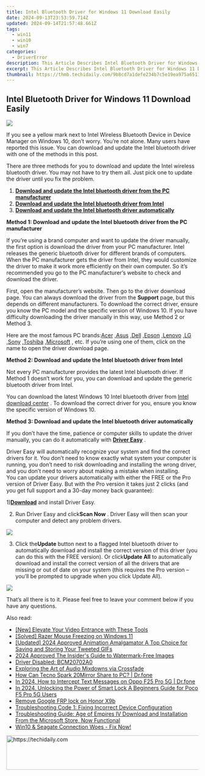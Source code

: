 ```yaml
---
title: Intel Bluetooth Driver for Windows 11 Download Easily
date: 2024-09-13T23:53:59.714Z
updated: 2024-09-14T21:57:48.661Z
tags:
  - win11
  - win10
  - win7
categories:
  - DriverError
description: This Article Describes Intel Bluetooth Driver for Windows 11 Download Easily
excerpt: This Article Describes Intel Bluetooth Driver for Windows 11 Download Easily
thumbnail: https://thmb.techidaily.com/9b8cd7a1defe234b7c5e19ea975a65111eb68a7f947172e793fdb9bfe98621fe.jpg
---
```


## Intel Bluetooth Driver for Windows 11 Download Easily

![](https://images.drivereasy.com/wp-content/uploads/2016/05/img_57299d389cdb6.png)

 If you see a yellow mark next to Intel Wireless Bluetooth Device in Device Manager on Windows 10, don’t worry. You’re not alone. Many users have reported this issue. You can download and update the Intel bluetooth driver with one of the methods in this post.

 There are three methods for you to download and update the Intel wireless bluetooth driver. You may not have to try them all. Just pick one to update the driver until you fix the problem.

1. **[Download and update the Intel bluetooth driver from the PC manufacturer](https://proteahair.pxf.io/znernm)**
2. [**Download and update the Intel bluetooth driver from Intel**](https://aspironcom.sjv.io/kj14en)
3. [**Download and update the Intel bluetooth driver automatically**](https://dhgate.sjv.io/5g6yb2)

 **Method 1: Download and update the Intel bluetooth driver from the PC manufacturer**

 If you’re using a brand computer and want to update the driver manually, the first option is download the driver from your PC manufacturer. Intel releases the generic bluetooth driver for different brands of computers. When the PC manufacturer gets the driver from Intel, they would customize the driver to make it work more efficiently on their own computer. So it’s recommended you go to the PC manufacturer’s website to check and download the driver.

 First, open the manufacturer’s website. Then go to the driver download page. You can always download the driver from the **Support** page, but this depends on different manufacturers. To download the correct driver, ensure you know the PC model and the specific version of Windows 10\. If you have difficulty downloading the driver manually in this way, use Method 2 or Method 3.

 Here are the most famous PC brands:[Acer](https://www.acer.com/ac/en/US/content/drivers) ,[Asus](https://www.asus.com/support/Download-Center/) ,[Dell](https://shop-links.co/link/?exclusive=1&publisher_slug=itechdaily19598&url=http%3A%2F%2Fwww.dell.com%2Fsupport%2Fhome%2Fus%2Fen%2F19%2Fproducts) ,[Epson](https://epson.com/Support/sl/s) ,[Lenovo](https://shop-links.co/link/?exclusive=1&publisher_slug=itechdaily19598&url=https%3A%2F%2Fsupport.lenovo.com%2Fus%2Fen%2F) ,[LG](https://shop-links.co/link/?exclusive=1&publisher_slug=itechdaily19598&url=http%3A%2F%2Fwww.lg.com%2Fus%2Fsupport%2Fsoftware-firmware-drivers) ,[Sony](https://esupport.sony.com/DRIVERS/) ,[Toshiba](https://support.toshiba.com/drivers) ,[Microsoft](https://www.microsoft.com/en-us/download/driver.aspx) , etc. If you’re using one of them, click on the name to open the driver download page.

   **Method 2: Download and update the Intel bluetooth driver from Intel**
  
 Not every PC manufacturer provides the latest Intel bluetooth driver. If Method 1 doesn’t work for you, you can download and update the generic bluetooth driver from Intel.  
  
 You can download the latest Windows 10 Intel bluetooth driver from [Intel download center](https://downloadcenter.intel.com/) . To download the correct driver for you, ensure you know the specific version of Windows 10\.

   **Method 3: Download and update the Intel bluetooth driver automatically**

 If you don’t have the time, patience or computer skills to update the driver manually, you can do it automatically with **[Driver Easy](https://tools.techidaily.com/drivereasy/download/)**  .  
  
 Driver Easy will automatically recognize your system and find the correct drivers for it. You don’t need to know exactly what system your computer is running, you don’t need to risk downloading and installing the wrong driver, and you don’t need to worry about making a mistake when installing.  
 You can update your drivers automatically with either the FREE or the Pro version of Driver Easy. But with the Pro version it takes just 2 clicks (and you get full support and a 30-day money back guarantee):  
  
 1)[**Download**](https://tools.techidaily.com/drivereasy/download/) and install Driver Easy.  
  
 2) Run Driver Easy and click**Scan Now** . Driver Easy will then scan your computer and detect any problem drivers.

![](https://images.drivereasy.com/wp-content/uploads/2018/03/img_5aa0e6b605527.png)

 3) Click the**Update** button next to a flagged Intel bluetooth driver to automatically download and install the correct version of this driver (you can do this with the FREE version). Or click**Update All** to automatically download and install the correct version of all the drivers that are missing or out of date on your system (this requires the Pro version – you’ll be prompted to upgrade when you click Update All).

![](https://images.drivereasy.com/wp-content/uploads/2018/03/img_5aa0e8f8cc81f.jpg)

 That’s all there is to it. Please feel free to leave your comment below if you have any questions.

<ins class="adsbygoogle"
     style="display:block"
     data-ad-format="autorelaxed"
     data-ad-client="ca-pub-7571918770474297"
     data-ad-slot="1223367746"></ins>

<ins class="adsbygoogle"
     style="display:block"
     data-ad-client="ca-pub-7571918770474297"
     data-ad-slot="8358498916"
     data-ad-format="auto"
     data-full-width-responsive="true"></ins>

<span class="atpl-alsoreadstyle">Also read:</span>
<div><ul>
<li><a href="https://youtube-data.techidaily.com/levate-your-video-entrance-with-these-tools/"><u>[New] Elevate Your Video Entrance with These Tools</u></a></li>
<li><a href="https://driver-error.techidaily.com/solved-razer-mouse-freezing-on-windows-11/"><u>[Solved] Razer Mouse Freezing on Windows 11</u></a></li>
<li><a href="https://twitter-videos.techidaily.com/updated-2024-approved-animation-amalgamator-a-top-choice-for-saving-and-storing-your-tweeted-gifs/"><u>[Updated] 2024 Approved Animation Amalgamator A Top Choice for Saving and Storing Your Tweeted GIFs</u></a></li>
<li><a href="https://some-approaches.techidaily.com/2024-approved-the-insiders-guide-to-watermark-free-images/"><u>2024 Approved The Insider's Guide to Watermark-Free Images</u></a></li>
<li><a href="https://driver-error.techidaily.com/driver-disabled-bcm20702a0/"><u>Driver Disabled: BCM20702A0</u></a></li>
<li><a href="https://extra-lessons.techidaily.com/exploring-the-art-of-audio-mixdowns-via-crossfade/"><u>Exploring the Art of Audio Mixdowns via Crossfade</u></a></li>
<li><a href="https://screen-mirror.techidaily.com/how-can-tecno-spark-20mirror-share-to-pc-drfone-by-drfone-android/"><u>How Can Tecno Spark 20Mirror Share to PC? | Dr.fone</u></a></li>
<li><a href="https://android-location-track.techidaily.com/in-2024-how-to-intercept-text-messages-on-oppo-f25-pro-5g-drfone-by-drfone-virtual-android/"><u>In 2024, How to Intercept Text Messages on Oppo F25 Pro 5G | Dr.fone</u></a></li>
<li><a href="https://easy-unlock-android.techidaily.com/in-2024-unlocking-the-power-of-smart-lock-a-beginners-guide-for-poco-f5-pro-5g-users-by-drfone-android/"><u>In 2024, Unlocking the Power of Smart Lock A Beginners Guide for Poco F5 Pro 5G Users</u></a></li>
<li><a href="https://review-topics.techidaily.com/remove-google-frp-lock-on-honor-x9b-by-drfone-android-unlock-remove-google-frp/"><u>Remove Google FRP lock on Honor X9b</u></a></li>
<li><a href="https://driver-error.techidaily.com/troubleshooting-code-1-fixing-incorrect-device-configuration/"><u>Troubleshooting Code 1: Fixing Incorrect Device Configuration</u></a></li>
<li><a href="https://win-able.techidaily.com/troubleshooting-guide-age-of-empires-iv-download-and-installation-from-the-microsoft-store-now-functional/"><u>Troubleshooting Guide: Age of Empires IV Download and Installation From the Microsoft Store, Now Functional</u></a></li>
<li><a href="https://driver-error.techidaily.com/1721104319235-win10-and-seagate-connection-woes-fix-now/"><u>Win10 & Seagate Connection Woes - Fix Now!</u></a></li>
</ul></div>

<!-- affiliate ads begin -->
<a href="https://appsumo.8odi.net/c/5597632/2118304/7443" target="_top" id="2118304">
  <img src="//a.impactradius-go.com/display-ad/7443-2118304" border="0" alt="https://techidaily.com" width="600" height="90"/>
</a>
<img height="0" width="0" src="https://appsumo.8odi.net/i/5597632/2118304/7443" style="position:absolute;visibility:hidden;" border="0" />
<!-- affiliate ads end -->

